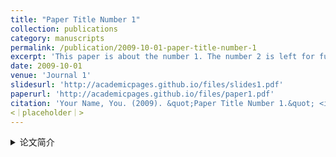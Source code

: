 ```yaml
---
title: "Paper Title Number 1"
collection: publications
category: manuscripts
permalink: /publication/2009-10-01-paper-title-number-1
excerpt: 'This paper is about the number 1. The number 2 is left for future work.'
date: 2009-10-01
venue: 'Journal 1'
slidesurl: 'http://academicpages.github.io/files/slides1.pdf'
paperurl: 'http://academicpages.github.io/files/paper1.pdf'
citation: 'Your Name, You. (2009). &quot;Paper Title Number 1.&quot; <i>Journal 1</i>. 1(1).'
<｜placeholder｜>
---
```

<details>
  <summary>论文简介</summary>
  <p>The contents above will be part of a list of publications, if the user clicks the link for the publication than the contents of section will be rendered as a full page, allowing you to provide more information about the paper for the reader. When publications are displayed as a single page, the contents of the above "citation" field will automatically be included below this section in a smaller font.</p>
</details>
<!-- category ：论文所属的类别，这里是 Journal -->
<!-- venue ：论文发表的期刊或会议名称 -->
<!-- slidesurl ：幻灯片链接 -->
<!-- permalink 链接，随着文件名一起修改      -->


